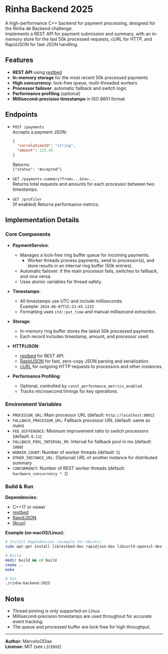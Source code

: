 # Rinha Backend 2025

A high-performance C++ backend for payment processing, designed for the Rinha de Backend challenge.  
Implements a REST API for payment submission and summary, with an in-memory store for the last 50k processed requests, cURL for HTTP, and RapidJSON for fast JSON handling.

## Features

- **REST API** using [restbed](https://github.com/Corvusoft/restbed)
- **In-memory storage** for the most recent 50k processed payments
- **High concurrency**: lock-free queue, multi-threaded workers
- **Processor failover**: automatic fallback and switch logic
- **Performance profiling** (optional)
- **Millisecond-precision timestamps** in ISO 8601 format

## Endpoints

- `POST /payments`  
  Accepts a payment JSON:
  ```json
  {
    "correlationId": "string",
    "amount": 123.45
  }
  ```
  Returns:  
  `{"status": "Accepted"}`

- `GET /payments-summary?from=...&to=...`  
  Returns total requests and amounts for each processor between two timestamps.

- `GET /profiler`  
  (If enabled) Returns performance metrics.

## Implementation Details

### Core Components

- **PaymentService**:
    - Manages a lock-free ring buffer queue for incoming payments.
      - Worker threads process payments, send to processor(s), and store results in an internal ring buffer (50k entries).
    - Automatic failover: if the main processor fails, switches to fallback, and vice versa.
    - Uses atomic variables for thread safety.

- **Timestamps**:
    - All timestamps use UTC and include milliseconds:  
      Example: `2024-06-07T15:23:45.123Z`
    - Formatting uses `std::put_time` and manual millisecond extraction.

- **Storage**:
    - In-memory ring buffer stores the latest 50k processed payments.
    - Each record includes timestamp, amount, and processor used.

- **HTTP/JSON**:
    - [restbed](https://github.com/Corvusoft/restbed) for REST API.
    - [RapidJSON](https://github.com/Tencent/rapidjson) for fast, zero-copy JSON parsing and serialization.
    - [cURL](https://curl.se/libcurl/) for outgoing HTTP requests to processors and other instances.

- **Performance Profiling**:
    - Optional, controlled by `const_performance_metrics_enabled`.
    - Tracks microsecond timings for key operations.

### Environment Variables

- `PROCESSOR_URL`: Main processor URL (default: `http://localhost:8001`)
- `FALLBACK_PROCESSOR_URL`: Fallback processor URL (default: same as main)
- `FEE_DIFFERENCE`: Minimum improvement ratio to switch processors (default: `0.11`)
- `FALLBACK_POOL_INTERVAL_MS`: Interval for fallback pool in ms (default: `1000`)
- `WORKER_COUNT`: Number of worker threads (default: `5`)
- `OTHER_INSTANCE_URL`: (Optional) URL of another instance for distributed summary
- `CONCURRENCY`: Number of REST worker threads (default: `hardware_concurrency * 2`)

### Build & Run

**Dependencies:**
- C++17 or newer
- [restbed](https://github.com/Corvusoft/restbed)
- [RapidJSON](https://github.com/Tencent/rapidjson)
- [libcurl](https://curl.se/libcurl/)

**Example (on macOS/Linux):**
```sh
# Install dependencies (example for Ubuntu)
sudo apt-get install librestbed-dev rapidjson-dev libcurl4-openssl-dev

# Build
mkdir build && cd build
cmake ..
make

# Run
./rinha-backend-2025
```

## Notes

- Thread pinning is only supported on Linux.
- Millisecond-precision timestamps are used throughout for accurate event tracking.
- The queue and processed buffer are lock-free for high throughput.

---

**Author:** MarceloODias  
**License:** MIT (see `LICENSE`)